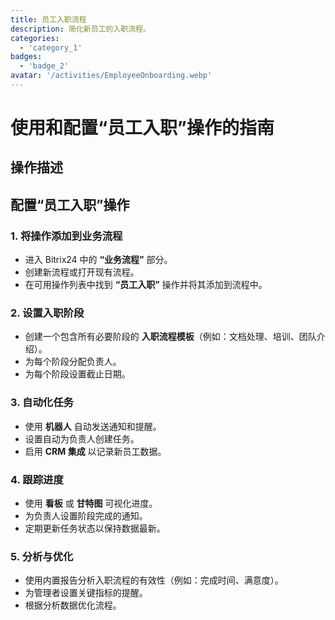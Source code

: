 ```yaml
---
title: 员工入职流程
description: 简化新员工的入职流程。
categories: 
  - 'category_1'
badges: 
  - 'badge_2'
avatar: '/activities/EmployeeOnboarding.webp'
---
```

# 使用和配置“员工入职”操作的指南

## 操作描述

## **配置“员工入职”操作**

### 1. 将操作添加到业务流程
- 进入 Bitrix24 中的 **“业务流程”** 部分。
- 创建新流程或打开现有流程。
- 在可用操作列表中找到 **“员工入职”** 操作并将其添加到流程中。

### 2. 设置入职阶段
- 创建一个包含所有必要阶段的 **入职流程模板**（例如：文档处理、培训、团队介绍）。
- 为每个阶段分配负责人。
- 为每个阶段设置截止日期。

### 3. 自动化任务
- 使用 **机器人** 自动发送通知和提醒。
- 设置自动为负责人创建任务。
- 启用 **CRM 集成** 以记录新员工数据。

### 4. 跟踪进度
- 使用 **看板** 或 **甘特图** 可视化进度。
- 为负责人设置阶段完成的通知。
- 定期更新任务状态以保持数据最新。

### 5. 分析与优化
- 使用内置报告分析入职流程的有效性（例如：完成时间、满意度）。
- 为管理者设置关键指标的提醒。
- 根据分析数据优化流程。